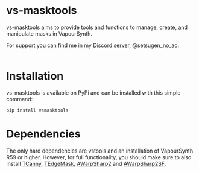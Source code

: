 # vs-masktools

vs-masktools aims to provide tools and functions to manage, create, and manipulate masks in VapourSynth.

For support you can find me in my [Discord server](https://discord.gg/setsugen), @setsugen_no_ao. <br><br>

# Installation

vs-masktools is available on PyPi and can be installed with this simple command:

```
pip install vsmasktools
```

# Dependencies

The only hard dependencies are vstools and an installation of VapourSynth R59 or higher. However, for full functionality, you should make sure to also install [TCanny](https://github.com/HomeOfVapourSynthEvolution/VapourSynth-TCanny), [TEdgeMask](https://github.com/dubhater/vapoursynth-tedgemask), [AWarpSharp2](https://github.com/dubhater/vapoursynth-awarpsharp2) and [AWarpSharp2SF](https://github.com/IFeelBloated/warpsharp).
